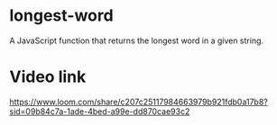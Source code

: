 # longest-word

A JavaScript function that returns the longest word in a given string.

# Video link

https://www.loom.com/share/c207c25117984663979b921fdb0a17b8?sid=09b84c7a-1ade-4bed-a99e-dd870cae93c2
